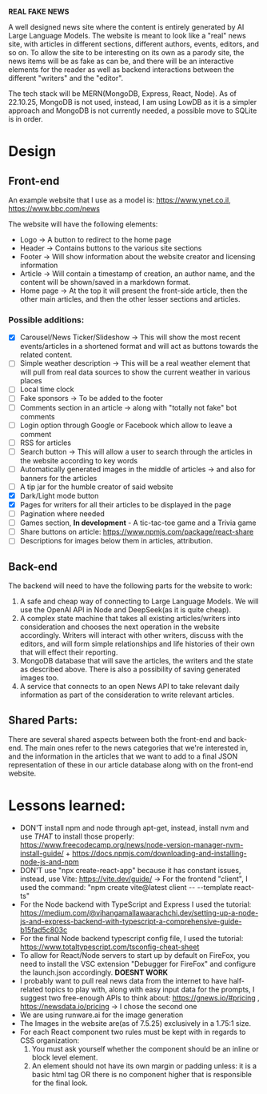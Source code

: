 **REAL FAKE NEWS**

A well designed news site where the content is entirely generated by AI Large Language Models. 
The website is meant to look like a "real" news site, with articles in different sections, different authors, events, editors, and so on.
To allow the site to be interesting on its own as a parody site, the news items will be as fake as can be, and there will be an interactive elements
for the reader as well as backend interactions between the different "writers" and the "editor".

The tech stack will be MERN(MongoDB, Express, React, Node).
As of 22.10.25, MongoDB is not used, instead, I am using LowDB as it is a simpler approach and MongoDB is not currently needed, a possible move to SQLite is in order.

# Design
## Front-end
An example website that I use as a model is: https://www.ynet.co.il, https://www.bbc.com/news 

The website will have the following elements:
- Logo -> A button to redirect to the home page
- Header -> Contains buttons to the various site sections
- Footer -> Will show information about the website creator and licensing information
- Article -> Will contain a timestamp of creation, an author name, and the content will be shown/saved in a markdown format.
- Home page -> At the top it will present the front-side article, then the other main articles, and then the other lesser sections and articles.

### Possible additions:
- [x] Carousel/News Ticker/Slideshow -> This will show the most recent events/articles in a shortened format and will act as buttons towards the related content.
- [ ] Simple weather description -> This will be a real weather element that will pull from real data sources to show the current weather in various places
- [ ] Local time clock
- [ ] Fake sponsors -> To be added to the footer
- [ ] Comments section in an article -> along with "totally not fake" bot comments
- [ ] Login option through Google or Facebook which allow to leave a comment
- [ ] RSS for articles
- [ ] Search button -> This will allow a user to search through the articles in the website according to key words 
- [ ] Automatically generated images in the middle of articles -> and also for banners for the articles
- [ ] A tip jar for the humble creator of said website
- [x] Dark/Light mode button
- [x] Pages for writers for all their articles to be displayed in the page
- [ ] Pagination where needed
- [ ] Games section, **In development** - A tic-tac-toe game and a Trivia game
- [ ] Share buttons on article: https://www.npmjs.com/package/react-share 
- [ ] Descriptions for images below them in articles, attribution.

## Back-end
The backend will need to have the following parts for the website to work:

1. A safe and cheap way of connecting to Large Language Models. We will use the OpenAI API in Node and DeepSeek(as it is quite cheap).
2. A complex state machine that takes all existing articles/writers into consideration and chooses the next operation in the website accordingly.
Writers will interact with other writers, discuss with the editors, and will form simple relationships and life histories of their own that will
effect their reporting.
3. MongoDB database that will save the articles, the writers and the state as described above. There is also a possibility of saving generated images too.
4. A service that connects to an open News API to take relevant daily information as part of the consideration to write relevant articles.

## Shared Parts:
There are several shared aspects between both the front-end and back-end. The main ones refer to the news categories that we're interested in, and the information in the articles that we want to add to a final JSON representation of these in our article database along with on the front-end website.

# Lessons learned:
- DON'T install npm and node through apt-get, instead, install nvm and use _THAT_ to install those properly: https://www.freecodecamp.org/news/node-version-manager-nvm-install-guide/ + https://docs.npmjs.com/downloading-and-installing-node-js-and-npm
- DON'T use "npx create-react-app" because it has constant issues, instead, use Vite: https://vite.dev/guide/ -> For the frontend "client", I used the command: "npm create vite@latest client -- --template react-ts"
- For the Node backend with TypeScript and Express I used the tutorial: https://medium.com/@vihangamallawaarachchi.dev/setting-up-a-node-js-and-express-backend-with-typescript-a-comprehensive-guide-b15fad5c803c
- For the final Node backend typescript config file, I used the tutorial: https://www.totaltypescript.com/tsconfig-cheat-sheet
- To allow for React/Node servers to start up by default on FireFox, you need to install the VSC extension "Debugger for FireFox" and configure the launch.json accordingly. **DOESNT WORK**
- I probably want to pull real news data from the internet to have half-related topics to play with, along with easy input data for the prompts, I suggest two free-enough APIs to think about: https://gnews.io/#pricing , https://newsdata.io/pricing -> I chose the second one
- We are using runware.ai for the image generation
- The Images in the website are(as of 7.5.25) exclusively in a 1.75:1 size.
- For each React component two rules must be kept with in regards to CSS organization:
    1. You must ask yourself whether the component should be an inline or block level element.
    2. An element should not have its own margin or padding unless: it is a basic html tag OR there is no component higher that is responsible for the final look.
